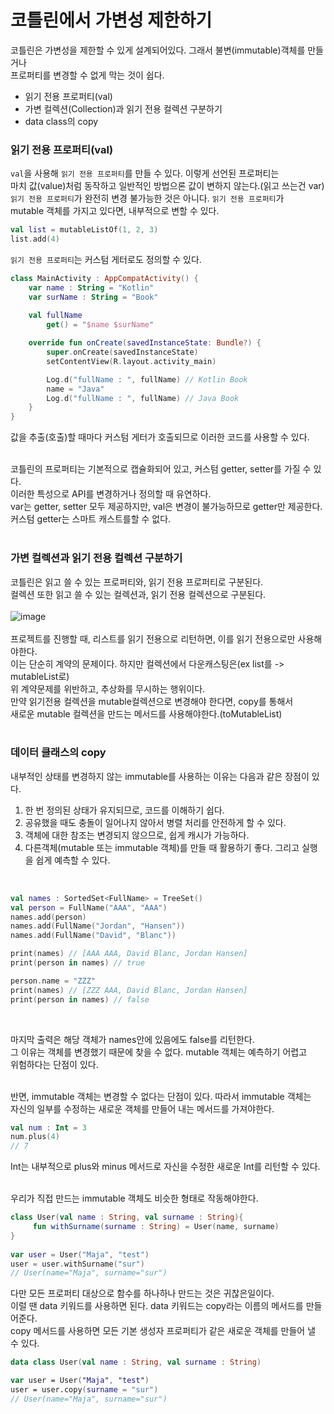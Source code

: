 # 코틀린에서 가변성 제한하기

코틀린은 가변성을 제한할 수 있게 설계되어있다. 그래서 불변(immutable)객체를 만들거나<br>
프로퍼티를 변경할 수 없게 막는 것이 쉽다.


<ul>
<li>읽기 전용 프로퍼티(val)</li>
<li>가변 컬렉션(Collection)과 읽기 전용 컬렉션 구분하기</li>
<li>data class의 copy</li>
</ul>


### 읽기 전용 프로퍼티(val)
`val`을 사용해 `읽기 전용 프로퍼티`를 만들 수 있다. 이렇게 선언된 프로퍼티는<br>
마치 값(value)처럼 동작하고 일반적인 방법으론 값이 변하지 않는다.(읽고 쓰는건 var)<br>
`읽기 전용 프로퍼티`가 완전히 변경 불가능한 것은 아니다. `읽기 전용 프로퍼티`가<br>
mutable 객체를 가지고 있다면, 내부적으로 변할 수 있다.
~~~kotlin
val list = mutableListOf(1, 2, 3)
list.add(4)
~~~
`읽기 전용 프로퍼티`는 커스텀 게터로도 정의할 수 있다.<br>
~~~kotlin
class MainActivity : AppCompatActivity() {
    var name : String = "Kotlin"
    var surName : String = "Book"
    
    val fullName
        get() = "$name $surName"

    override fun onCreate(savedInstanceState: Bundle?) {
        super.onCreate(savedInstanceState)
        setContentView(R.layout.activity_main)

        Log.d("fullName : ", fullName) // Kotlin Book
        name = "Java"
        Log.d("fullName : ", fullName) // Java Book
    }
}
~~~
값을 추출(호출)할 때마다 커스텀 게터가 호출되므로 이러한 코드를 사용할 수 있다.

<br>
코틀린의 프로퍼티는 기본적으로 캡슐화되어 있고, 커스텀 getter, setter를 가질 수 있다.<br>
이러한 특성으로 API를 변경하거나 정의할 때 유연하다.<br>
var는 getter, setter 모두 제공하지만, val은 변경이 불가능하므로 getter만 제공한다.<br>
커스텀 getter는 스마트 캐스트를할 수 없다.
<br>
<br>

### 가변 컬렉션과 읽기 전용 컬렉션 구분하기

코틀린은 읽고 쓸 수 있는 프로퍼티와, 읽기 전용 프로퍼티로 구분된다.<br>
컬렉션 또한 읽고 쓸 수 있는 컬렉션과, 읽기 전용 컬렉션으로 구분된다.<br><br>
![image](https://user-images.githubusercontent.com/70135188/151337722-9ce50cb6-c830-4deb-973d-35273c40211c.png)
<br><br>
프로젝트를 진행할 때, 리스트를 읽기 전용으로 리턴하면, 이를 읽기 전용으로만 사용해야한다.<br>
이는 단순히 계약의 문제이다. 하지만 컬렉션에서 다운캐스팅은(ex list를 -> mutableList로)<br>
위 계약문제를 위반하고, 추상화를 무시하는 행위이다.<br>
만약 읽기전용 컬렉션을 mutable컬렉션으로 변경해야 한다면, copy를 통해서<br>
새로운 mutable 컬렉션을 만드는 메서드를 사용해야한다.(toMutableList)
<br><br>

### 데이터 클래스의 copy
내부적인 상태를 변경하지 않는 immutable를 사용하는 이유는 다음과 같은 장점이 있다.

<ol>
    <li>한 번 정의된 상태가 유지되므로, 코드를 이해하기 쉽다.</li>
    <li>공유했을 때도 충돌이 일어나지 않아서 병렬 처리를 안전하게 할 수 있다.</li>
    <li>객체에 대한 참조는 변경되지 않으므로, 쉽게 캐시가 가능하다.</li>
    <li>다른객체(mutable 또는 immutable 객체)를 만들 때 활용하기 좋다. 그리고 실행을 쉽게 예측할 수 있다.</li>
</ol>
<br>

~~~kotlin
val names : SortedSet<FullName> = TreeSet()
val person = FullName("AAA", "AAA")
names.add(person)
names.add(FullName("Jordan", "Hansen"))
names.add(FullName("David", "Blanc"))

print(names) // [AAA AAA, David Blanc, Jordan Hansen]
print(person in names) // true

person.name = "ZZZ"
print(names) // [ZZZ AAA, David Blanc, Jordan Hansen]
print(person in names) // false
~~~
<br>

마지막 출력은 해당 객체가 names안에 있음에도 false를 리턴한다.<br>
그 이유는 객체를 변경했기 때문에 찾을 수 없다. mutable 객체는 예측하기 어렵고<br>
위험하다는 단점이 있다.<br><br>

반면, immutable 객체는 변경할 수 없다는 단점이 있다. 따라서 immutable 객체는<br>
자신의 일부를 수정하는 새로운 객체를 만들어 내는 메서드를 가져야한다.<br>

~~~kotlin
val num : Int = 3
num.plus(4)
// 7 
~~~
Int는 내부적으로 plus와 minus 메서드로 자신을 수정한 새로운 Int를 리턴할 수 있다.<br><br>

우리가 직접 만드는 immutable 객체도 비슷한 형태로 작동해야한다.<br>
~~~kotlin
class User(val name : String, val surname : String){
     fun withSurname(surname : String) = User(name, surname)
}
    
var user = User("Maja", "test")
user = user.withSurname("sur")
// User(name="Maja", surname="sur")
~~~
다만 모든 프로퍼티 대상으로 함수를 하나하나 만드는 것은 귀찮은일이다.<br>
이럴 땐 data 키워드를 사용하면 된다. data 키워드는 copy라는 이름의 메서드를 만들어준다.<br>
copy 메서드를 사용하면 모든 기본 생성자 프로퍼티가 같은 새로운 객체를 만들어 낼 수 있다.<br>

~~~kotlin
data class User(val name : String, val surname : String)

var user = User("Maja", "test")
user = user.copy(surname = "sur")
// User(name="Maja", surname="sur")
~~~


